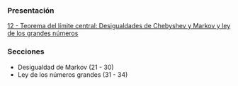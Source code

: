 ### Presentación

[12 - Teorema del límite central: Desigualdades de Chebyshev y Markov y ley de los grandes números](https://www.overleaf.com/read/zhzxhphdwrwp#cfe351)

### Secciones
- Desigualdad de Markov (21 - 30)
- Ley de los números grandes (31 - 34)